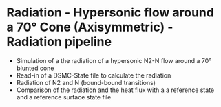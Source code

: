 # Radiation - Hypersonic flow around a 70° Cone (Axisymmetric) - Radiation pipeline
* Simulation of a the radiation of a hypersonic N2-N flow around a 70° blunted cone
* Read-in of a DSMC-State file to calculate the radiation
* Radiation of N2 and N (bound-bound transitions)
* Comparison of the radiation and the heat flux with a a reference state and a reference surface state file
